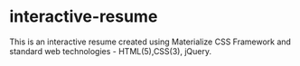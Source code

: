 # interactive-resume
This is an interactive resume created using Materialize CSS Framework and standard web technologies - HTML(5),CSS(3), jQuery.
